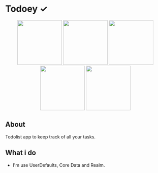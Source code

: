 # Todoey ✓

<p align="center">
<img src="https://github.com/Bokhulenkov/Todoey/blob/main/Images/image1.png" width="140" /> 
<img src="https://github.com/Bokhulenkov/Todoey/blob/main/Images/image2.png" width="140" />  
<img src="https://github.com/Bokhulenkov/Todoey/blob/main/Images/image3.png" width="140" /> 
<img src="https://github.com/Bokhulenkov/Todoey/blob/main/Images/image4.png" width="140" /> 
<img src="https://github.com/Bokhulenkov/Todoey/blob/main/Images/image5.png" width="140" /> 
</p>

## About

Todolist app to keep track of all your tasks.

## What i do

* I'm use UserDefaults, Core Data and Realm.
